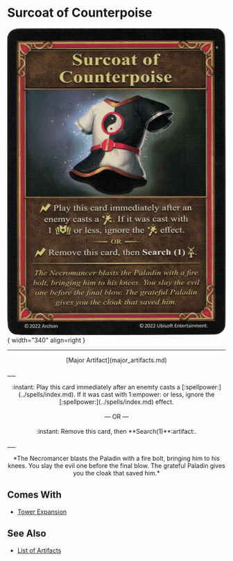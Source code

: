 # Surcoat of Counterpoise

![Surcoat of Counterpoise](../assets/artifacts_major-surcoat_of_counterpoise.webp){ width="340" align=right }
___
<p style="text-align: center;" markdown>[Major Artifact](major_artifacts.md)</p>
___
<p style="text-align: center;" markdown>:instant: Play this card immediately after an enemty casts a [:spellpower:](../spells/index.md). If it was cast with 1:empower: or less, ignore the [:spellpower:](../spells/index.md) effect.<br><br>— OR —<br><br>:instant: Remove this card, then **Search(1)**:artifact:.</p>
___
<p style="text-align: center;" markdown>*The Necromancer blasts the Paladin with a fire bolt, bringing him to his knees. You slay the evil one before the final blow. The grateful Paladin gives you the cloak that saved him.*</p>


## Comes With

- [Tower Expansion](../content.md)


## See Also

- [List of Artifacts](../artifacts/index.md)
